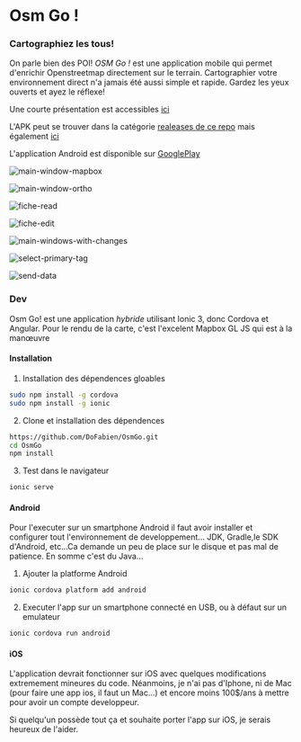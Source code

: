 # Osm Go ! 

### Cartographiez les tous! 

On parle bien des POI! 
*OSM Go !* est une application mobile qui permet d'enrichir Openstreetmap directement sur le terrain.
Cartographier votre environnement direct n'a jamais été aussi simple et rapide. Gardez les yeux ouverts et ayez le réflexe! 

Une courte présentation est accessibles [ici](https://osmgo.dogeo.fr)

L'APK peut se trouver dans la catégorie [realeases de ce repo](https://github.com/DoFabien/OsmGo/releases) mais également [ici](https://osmgo.dogeo.fr/apk/osmgo.apk)

L'application Android est disponible sur [GooglePlay](https://play.google.com/store/apps/details?id=fr.dogeo.osmgo)

![main-window-mapbox](http://osmgo.dogeo.fr/prez/static/images/main-window-mapbox.png)

![main-window-ortho](http://osmgo.dogeo.fr/prez/static/images/main-window-ortho.png)

![fiche-read](http://osmgo.dogeo.fr/prez/static/images/fiche-read.png)

![fiche-edit](http://osmgo.dogeo.fr/prez/static/images/fiche-edit.png)

![main-windows-with-changes](http://osmgo.dogeo.fr/prez/static/images/main-windows-with-changes.png)

![select-primary-tag](http://osmgo.dogeo.fr/prez/static/images/select-primary-tag.png)

![send-data](http://osmgo.dogeo.fr/prez/static/images/send-data.png)



### Dev
Osm Go! est une application *hybride* utilisant Ionic 3, donc Cordova et Angular. Pour le rendu de la carte, c'est l'excelent Mapbox GL JS qui est à la manœuvre

#### Installation 
1) Installation des dépendences gloables
```sh
sudo npm install -g cordova
sudo npm install -g ionic
```
2) Clone et installation des dépendences
```sh
https://github.com/DoFabien/OsmGo.git
cd OsmGo
npm install
```
3) Test dans le navigateur
```sh
ionic serve 
```

#### Android
Pour l'executer sur un smartphone Android il faut avoir installer et configurer tout l'environnement de developpement... JDK, Gradle,le SDK d'Android, etc...Ca demande un peu de place sur le disque et pas mal de patience. En somme c'est du Java...

1) Ajouter la platforme Android
```sh
ionic cordova platform add android
```
2) Executer l'app sur un smartphone connecté en USB, ou à défaut sur un emulateur 
```sh
ionic cordova run android
```

#### iOS
L'application devrait fonctionner sur iOS avec quelques modifications extremement mineures du code.
Néanmoins, je n'ai pas d'Iphone, ni de Mac (pour faire une app ios, il faut un Mac...) et encore moins 100$/ans à mettre pour avoir un compte developpeur.

Si quelqu'un possède tout ça et souhaite porter l'app sur iOS, je serais heureux de l'aider.